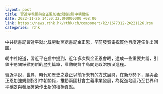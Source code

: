 ```yaml
---
layout: post
title: 習近平稱願與金正恩加強規劃指引中朝關係
date: 2022-11-26 14:50:32.000000000 +08:00
link: https://news.rthk.hk/rthk/ch/component/k2/1677312-20221126.htm
categories: rthk
---
```


中共總書記習近平就北韓勞動黨總書記金正恩，早前發賀電祝賀他再度連任作出回函。

朝中社報道，習近平在信中提到，近年多次與金正恩會晤，達成一些重要共識，引領中朝關係掀開新的歷史篇章，推動朝鮮半島問題政治解決進程。

習近平說，世界、時代和歷史之變正以前所未有的方式展開，在新形勢下，願與金正恩加強規劃指引中朝關係，推動兩國社會主義事業發展，為促進地區乃至世界和平穩定與發展繁榮作出新的積極貢獻。
